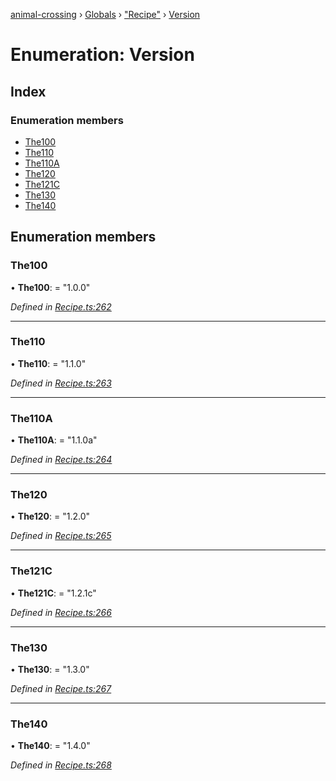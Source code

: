 [animal-crossing](../README.md) › [Globals](../globals.md) › ["Recipe"](../modules/_recipe_.md) › [Version](_recipe_.version.md)

# Enumeration: Version

## Index

### Enumeration members

* [The100](_recipe_.version.md#the100)
* [The110](_recipe_.version.md#the110)
* [The110A](_recipe_.version.md#the110a)
* [The120](_recipe_.version.md#the120)
* [The121C](_recipe_.version.md#the121c)
* [The130](_recipe_.version.md#the130)
* [The140](_recipe_.version.md#the140)

## Enumeration members

###  The100

• **The100**: = "1.0.0"

*Defined in [Recipe.ts:262](https://github.com/Norviah/animal-crossing/blob/738a792/module/types/Recipe.ts#L262)*

___

###  The110

• **The110**: = "1.1.0"

*Defined in [Recipe.ts:263](https://github.com/Norviah/animal-crossing/blob/738a792/module/types/Recipe.ts#L263)*

___

###  The110A

• **The110A**: = "1.1.0a"

*Defined in [Recipe.ts:264](https://github.com/Norviah/animal-crossing/blob/738a792/module/types/Recipe.ts#L264)*

___

###  The120

• **The120**: = "1.2.0"

*Defined in [Recipe.ts:265](https://github.com/Norviah/animal-crossing/blob/738a792/module/types/Recipe.ts#L265)*

___

###  The121C

• **The121C**: = "1.2.1c"

*Defined in [Recipe.ts:266](https://github.com/Norviah/animal-crossing/blob/738a792/module/types/Recipe.ts#L266)*

___

###  The130

• **The130**: = "1.3.0"

*Defined in [Recipe.ts:267](https://github.com/Norviah/animal-crossing/blob/738a792/module/types/Recipe.ts#L267)*

___

###  The140

• **The140**: = "1.4.0"

*Defined in [Recipe.ts:268](https://github.com/Norviah/animal-crossing/blob/738a792/module/types/Recipe.ts#L268)*
